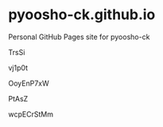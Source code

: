 # pyoosho-ck.github.io
Personal GitHub Pages site for pyoosho-ck
















TrsSi








vj1p0t




OoyEnP7xW


PtAsZ

wcpECrStMm

